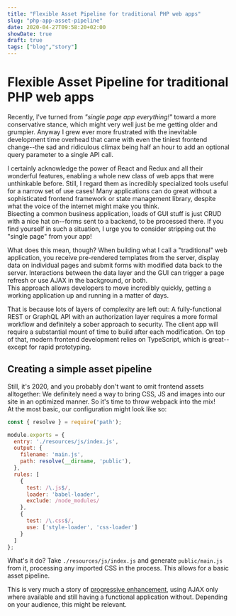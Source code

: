 ```yaml
---
title: "Flexible Asset Pipeline for traditional PHP web apps"
slug: "php-app-asset-pipeline"
date: 2020-04-27T09:58:20+02:00
showDate: true
draft: true
tags: ["blog","story"]
---
```

Flexible Asset Pipeline for traditional PHP web apps
====================================================
Recently, I've turned from _"single page app everything!"_ toward a more conservative stance, which might very well just be me
getting older and grumpier. Anyway I grew ever more frustrated with the inevitable development time overhead that came with 
even the tiniest frontend change--the sad and ridiculous climax being half an hour to add an optional query parameter to a 
single API call.

I certainly acknowledge the power of React and Redux and all their wonderful features, enabling a whole new class of web
apps that were unthinkable before. Still, I regard them as incredibly specialized tools useful for a narrow set of use cases! 
Many applications can do great without a sophisticated frontend framework or state management library, despite what the voice
of the internet might make you think.  
Bisecting a common business application, loads of GUI stuff is just CRUD with a nice hat on--forms sent to a backend, to be 
processed there. If you find yourself in such a situation, I urge you to consider stripping out the "single page" from your 
app!

What does this mean, though? When building what I call a "traditional" web application, you receive pre-rendered templates from
the server, display data on individual pages and submit forms with modified data back to the server. Interactions between
the data layer and the GUI can trigger a page refresh or use AJAX in the background, or both.  
This approach allows developers to move incredibly quickly, getting a working application up and running in a matter of days.

That is because lots of layers of complexity are left out: A fully-functional REST or GraphQL API with an authorization layer requires a more formal workflow and definitely a sober approach to security. The client app will require a substantial mount of time to build after each modification. On top of that, modern frontend development relies on TypeScript, which is great--except for rapid prototyping.

Creating a simple asset pipeline
--------------------------------
Still, it's 2020, and you probably don't want to omit frontend assets alltogether: We definitely need a way to bring CSS, JS and images into our site in an optimized manner. So it's time to throw webpack into the mix!  
At the most basic, our configuration might look like so:
```js
const { resolve } = require('path');

module.exports = {
  entry: './resources/js/index.js',
  output: {
    filename: 'main.js',
    path: resolve(__dirname, 'public'),
  },
  rules: [
    {
      test: /\.js$/,
      loader: 'babel-loader',
      exclude: /node_modules/
    },
    {
      test: /\.css$/,
      use: ['style-loader', 'css-loader']
    }
  ]
};
```
What's it do? Take `./resources/js/index.js` and generate `public/main.js` from it, processing any imported CSS in the process. 
This allows for a basic asset pipeline.


This is very much a story of 
[progressive enhancement](https://developer.mozilla.org/en-US/docs/Glossary/Progressive_Enhancement), using AJAX only where 
available and still having a functional application without. Depending on your audience, this might be relevant.  

